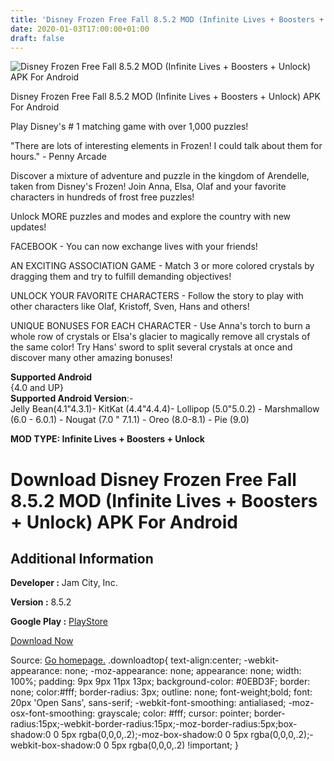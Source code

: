```yaml
---
title: 'Disney Frozen Free Fall 8.5.2 MOD (Infinite Lives + Boosters + Unlock) APK For Android'
date: 2020-01-03T17:00:00+01:00
draft: false
---
```


![Disney Frozen Free Fall 8.5.2 MOD (Infinite Lives + Boosters + Unlock) APK For Android](https://i0.wp.com/apkhome.net/wp-content/uploads/2020/01/Disney-Frozen-Free-Fall-8.5.2-MOD-Infinite-Lives-Boosters-Unlock.png "Disney Frozen Free Fall 8.5.2 MOD (Infinite Lives + Boosters + Unlock) APK For Android")

  

Disney Frozen Free Fall 8.5.2 MOD (Infinite Lives + Boosters + Unlock) APK For Android

Play Disney's # 1 matching game with over 1,000 puzzles!

"There are lots of interesting elements in Frozen! I could talk about them for hours." - Penny Arcade

Discover a mixture of adventure and puzzle in the kingdom of Arendelle, taken from Disney's Frozen! Join Anna, Elsa, Olaf and your favorite characters in hundreds of frost free puzzles!

Unlock MORE puzzles and modes and explore the country with new updates!

FACEBOOK - You can now exchange lives with your friends!

AN EXCITING ASSOCIATION GAME - Match 3 or more colored crystals by dragging them and try to fulfill demanding objectives!

UNLOCK YOUR FAVORITE CHARACTERS - Follow the story to play with other characters like Olaf, Kristoff, Sven, Hans and others!

UNIQUE BONUSES FOR EACH CHARACTER - Use Anna's torch to burn a whole row of crystals or Elsa's glacier to magically remove all crystals of the same color! Try Hans' sword to split several crystals at once and discover many other amazing bonuses!

**Supported Android**  
{4.0 and UP}  
**Supported Android Version**:-  
Jelly Bean(4.1"4.3.1)- KitKat (4.4"4.4.4)- Lollipop (5.0"5.0.2) - Marshmallow (6.0 - 6.0.1) - Nougat (7.0 " 7.1.1) - Oreo (8.0-8.1) - Pie (9.0)

**MOD TYPE: Infinite Lives + Boosters + Unlock**

Download Disney Frozen Free Fall 8.5.2 MOD (Infinite Lives + Boosters + Unlock) APK For Android
===============================================================================================

Additional Information
----------------------

**Developer :** Jam City, Inc.

**Version :** 8.5.2

**Google Play :** [PlayStore](https://play.google.com/store/apps/details?id=com.disney.frozensaga_goo)

  

[Download Now](https://store4app.co/post/disney-frozen-free-fall-8-5-2-mod-infinite-lives-boosters-unlock-apk-for-android_1578067162)

  
Source: [Go homepage.](https://store4app.co/post/disney-frozen-free-fall-8-5-2-mod-infinite-lives-boosters-unlock-apk-for-android_1578067162) .downloadtop{ text-align:center; -webkit-appearance: none; -moz-appearance: none; appearance: none; width: 100%; padding: 9px 9px 11px 13px; background-color: #0EBD3F; border: none; color:#fff; border-radius: 3px; outline: none; font-weight;bold; font: 20px 'Open Sans', sans-serif; -webkit-font-smoothing: antialiased; -moz-osx-font-smoothing: grayscale; color: #fff; cursor: pointer; border-radius:15px;-webkit-border-radius:15px;-moz-border-radius:5px;box-shadow:0 0 5px rgba(0,0,0,.2);-moz-box-shadow:0 0 5px rgba(0,0,0,.2);-webkit-box-shadow:0 0 5px rgba(0,0,0,.2) !important; }